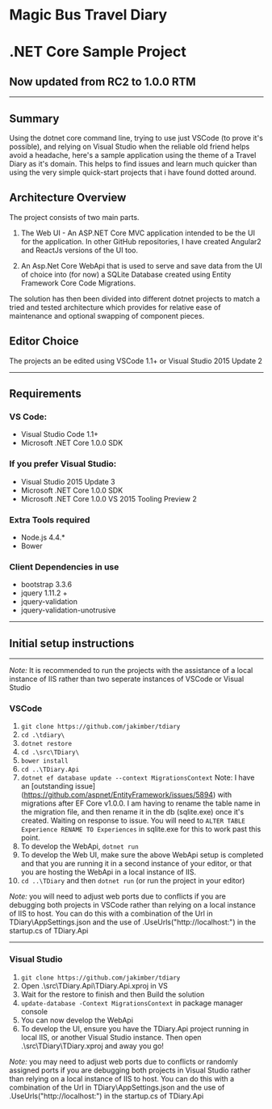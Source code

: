 # Magic Bus Travel Diary
# .NET Core Sample Project
## Now updated from RC2 to 1.0.0 RTM
---
## Summary
Using the dotnet core command line, trying to use just VSCode (to prove it's possible), and relying on Visual Studio when the reliable old friend helps avoid a headache, here's a sample application using the theme of a Travel Diary as it's domain.  This helps to find issues and learn much quicker than using the very simple quick-start projects that i have found dotted around.

## Architecture Overview
The project consists of two main parts.

1. The Web UI - An ASP.NET Core MVC application intended to be the UI for the application.  In other GitHub repositories, I have created Angular2 and ReactJs versions of the UI too.

2. An Asp.Net Core WebApi that is used to serve and save data from the UI of choice into (for now) a SQLite Database created using Entity Framework Core Code Migrations.

The solution has then been divided into different dotnet projects to match a tried and tested architecture which provides for relative ease of maintenance and optional swapping of component pieces.

## Editor Choice
The projects an be edited using VSCode 1.1+ or Visual Studio 2015 Update 2

---
## Requirements
### VS Code:
* Visual Studio Code 1.1+
* Microsoft .NET Core 1.0.0 SDK

### If you prefer Visual Studio:
* Visual Studio 2015 Update 3
* Microsoft .NET Core 1.0.0 SDK
* Microsoft .NET Core 1.0.0 VS 2015 Tooling Preview 2

### Extra Tools required
* Node.js 4.4.*
* Bower

### Client Dependencies in use
* bootstrap 3.3.6
* jquery 1.11.2 +
* jquery-validation
* jquery-validation-unotrusive

---
## Initial setup instructions
---
*Note:* It is recommended to run the projects with the assistance of a local instance of IIS rather than two seperate instances of VSCode or Visual Studio

### VSCode
1. `git clone https://github.com/jakimber/tdiary`
2. `cd .\tdiary\`
2. `dotnet restore`
3. `cd .\src\TDiary\`
4. `bower install`
5. `cd ..\TDiary.Api`
5. `dotnet ef database update --context MigrationsContext` Note:  I have an [outstanding issue] (https://github.com/aspnet/EntityFramework/issues/5894) with migrations after EF Core v1.0.0.  I am having to rename the table name in the migration file, and then rename it in the db (sqlite.exe) once it's created.  Waiting on response to issue.  You will need to `ALTER TABLE Experience RENAME TO Experiences` in sqlite.exe for this to work past this point.
6. To develop the WebApi, `dotnet run`
7. To develop the Web UI, make sure the above WebApi setup is completed and that you are running it in a second instance of your editor, or that you are hosting the WebApi in a local instance of IIS.
8. `cd ..\TDiary` and then `dotnet run` (or run the project in your editor)

*Note:* you will need to adjust web ports due to conflicts if you are debugging both projects in VSCode rather than relying on a local instance of IIS to host.  You can do this with a combination of the Url in TDiary\AppSettings.json and the use of .UseUrls("http://localhost:<some port here>") in the startup.cs of TDiary.Api

---
### Visual Studio
1. `git clone https://github.com/jakimber/tdiary`
2. Open .\src\TDiary.Api\TDiary.Api.xproj in VS
3. Wait for the restore to finish and then Build the solution
4. `update-database -Context MigrationsContext` in package manager console
5. You can now develop the WebApi
7. To develop the UI, ensure you have the TDiary.Api project running in local IIS, or another Visual Studio instance.  Then open .\src\TDiary\TDiary.xproj and away you go!

*Note:* you may need to adjust web ports due to conflicts or randomly assigned ports if you are debugging both projects in Visual Studio rather than relying on a local instance of IIS to host.  You can do this with a combination of the Url in TDiary\AppSettings.json and the use of .UseUrls("http://localhost:<some port here>") in the startup.cs of TDiary.Api

